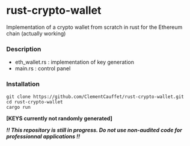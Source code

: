 # rust-crypto-wallet

Implementation of a crypto wallet from scratch in rust for the Ethereum chain (actually working)

### Description

- eth_wallet.rs : implementation of key generation
- main.rs : control panel

### Installation

```
git clone https://github.com/ClementCauffet/rust-crypto-wallet.git
cd rust-crypto-wallet
cargo run
```

**[KEYS currently not randomly generated]**

**_!! This repository is still in progress. Do not use non-audited code for professionnal applications !!_**

